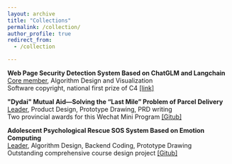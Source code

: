 ```yaml
---
layout: archive
title: "Collections"
permalink: /collection/
author_profile: true
redirect_from:
  - /collection

---
```

**Web Page Security Detection System Based on ChatGLM and Langchain**<br><ins>Core member</ins>, Algorithm Design and Visualization<br> Software copyright, national first prize of C4 [[link]](https://mikegoblin.github.io/files/C4.pdf)

**"Dydai" Mutual Aid—Solving the “Last Mile” Problem of Parcel Delivery**<br><ins>Leader</ins>, Product Design, Prototype Drawing, PRD writing<br> Two provincial awards for this Wechat Mini Program [[Gitub]](https://github.com/MikeGoblin/dydai)

**Adolescent Psychological Rescue SOS System Based on Emotion Computing**<br><ins>Leader</ins>, Algorithm Design, Backend Coding, Prototype Drawing<br> Outstanding comprehensive course design project [[Gitub]](https://github.com/MikeGoblin/Emotion-SOS)
